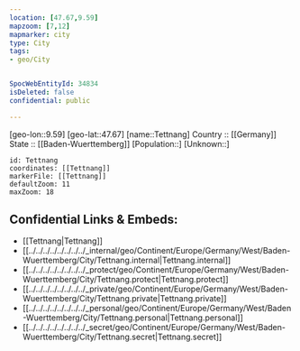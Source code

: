 ```yaml
---
location: [47.67,9.59] 
mapzoom: [7,12] 
mapmarker: city 
type: City
tags:
- geo/City


SpocWebEntityId: 34834
isDeleted: false
confidential: public

---
```

[geo-lon::9.59] 
[geo-lat::47.67] 
[name::Tettnang] 
Country :: [[Germany]]  
State :: [[Baden-Wuerttemberg]] 
[Population::] 
[Unknown::] 


```leaflet
id: Tettnang
coordinates: [[Tettnang]] 
markerFile: [[Tettnang]] 
defaultZoom: 11 
maxZoom: 18
```


## Confidential Links & Embeds: 
- [[Tettnang|Tettnang]]  
- [[../../../../../../../../_internal/geo/Continent/Europe/Germany/West/Baden-Wuerttemberg/City/Tettnang.internal|Tettnang.internal]] 
- [[../../../../../../../../_protect/geo/Continent/Europe/Germany/West/Baden-Wuerttemberg/City/Tettnang.protect|Tettnang.protect]] 
- [[../../../../../../../../_private/geo/Continent/Europe/Germany/West/Baden-Wuerttemberg/City/Tettnang.private|Tettnang.private]] 
- [[../../../../../../../../_personal/geo/Continent/Europe/Germany/West/Baden-Wuerttemberg/City/Tettnang.personal|Tettnang.personal]] 
- [[../../../../../../../../_secret/geo/Continent/Europe/Germany/West/Baden-Wuerttemberg/City/Tettnang.secret|Tettnang.secret]] 
